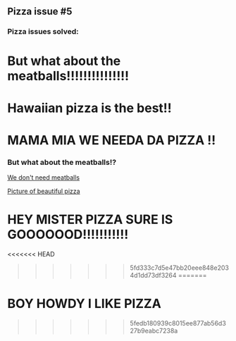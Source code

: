 ## Pizza issue #5

### Pizza issues solved:

# But what about the meatballs!!!!!!!!!!!!!!!

# Hawaiian pizza is the best!!

# MAMA MIA WE NEEDA DA PIZZA !!

### But what about the meatballs!?
[We don't need meatballs](https://images-gmi-pmc.edge-generalmills.com/80fd8638-9b0d-4cba-ba99-9c4b75b4a20c.jpg)

[Picture of beautiful pizza](http://del.h-cdn.co/assets/16/37/980x490/landscape-1473887556-beauty-pizza.jpg)


# HEY MISTER PIZZA SURE IS GOOOOOOD!!!!!!!!!!!
<<<<<<< HEAD
>>>>>>> 5fd333c7d5e47bb20eee848e2034d1dd73df3264
=======

# BOY HOWDY I LIKE PIZZA
>>>>>>> 5fedb180939c8015ee877ab56d327b9eabc7238a
